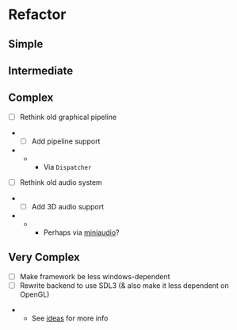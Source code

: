 # Refactor

## Simple

## Intermediate

## Complex

- [ ] Rethink old graphical pipeline
- - [ ] Add pipeline support
- - - Via `Dispatcher`
- [ ] Rethink old audio system
- - [ ] Add 3D audio support
- - - Perhaps via [miniaudio](https://miniaud.io/)?

## Very Complex
- [ ] Make framework be less windows-dependent
- [ ] Rewrite backend to use SDL3 (& also make it less dependent on OpenGL)
- - See [ideas](ideas.md) for more info
